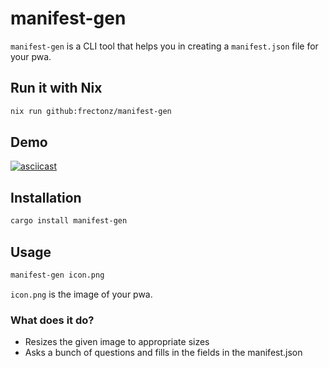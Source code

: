 # manifest-gen

`manifest-gen` is a CLI tool that helps you in creating a `manifest.json` file for your pwa.

## Run it with Nix

```bash
nix run github:frectonz/manifest-gen
```

## Demo

[![asciicast](https://asciinema.org/a/496160.svg)](https://asciinema.org/a/496160)

## Installation

```sh
cargo install manifest-gen
```

## Usage

```sh
manifest-gen icon.png
```

`icon.png` is the image of your pwa.

### What does it do?

- Resizes the given image to appropriate sizes
- Asks a bunch of questions and fills in the fields in the manifest.json
